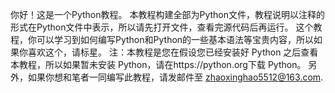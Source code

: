 你好！这是一个Python教程。
本教程构建全部为Python文件，教程说明以注释的形式在Python文件中表示，所以请先打开文件，查看完源代码后再运行。
这个教程，你可以学习到如何编写Python和Python的一些基本语法等宝贵内容，所以如果你喜欢这个，请标星。
注：本教程是您在假设您已经安装好 Python 之后查看本教程，所以如果暂未安装 Python，请在https://python.org下载 Python。
另外，如果你想和笔者一同编写此教程，请发邮件至 zhaoxinghao5512@163.com.
